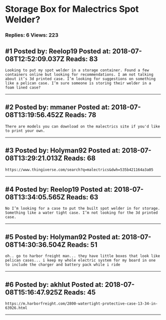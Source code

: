 # Storage Box for Malectrics Spot Welder?

### Replies: 6 Views: 223

## \#1 Posted by: Reelop19 Posted at: 2018-07-08T12:52:09.037Z Reads: 83

```
Looking to put my spot welder in a storage container. Found a few containers online but looking for recommendations. I am not talking about it’s 3d printed case. I’m looking for suggestions on something like a pelican case. I’m sure someone is storing their welder in a foam lined case?
```

---
## \#2 Posted by: mmaner Posted at: 2018-07-08T13:19:56.452Z Reads: 78

```
There are models you can download on the malectrics site if you'd like to print your own.
```

---
## \#3 Posted by: Holyman92 Posted at: 2018-07-08T13:29:21.013Z Reads: 68

```
https://www.thingiverse.com/search?q=malectrics&dwh=535b421164a3a05
```

---
## \#4 Posted by: Reelop19 Posted at: 2018-07-08T13:34:05.565Z Reads: 63

```
No I’m looking for a case to put the built spot welder in for storage. Something like a water tight case. I’m not looking for the 3d printed case.
```

---
## \#5 Posted by: Holyman92 Posted at: 2018-07-08T14:30:36.504Z Reads: 51

```
oh.. go to harbor freight man... they have little boxes that look like pelican cases... i keep my whole electric system for my board in one to include the charger and battery pack while i ride
```

---
## \#6 Posted by: akhlut Posted at: 2018-07-08T15:16:47.925Z Reads: 45

```
https://m.harborfreight.com/2800-watertight-protective-case-13-34-in-63926.html
```

---
